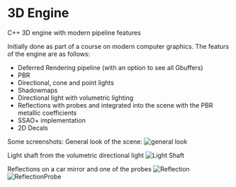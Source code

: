 # 3D Engine
 C++ 3D engine with modern pipeline features
 
 Initially done as part of a course on modern computer graphics.
 The featurs of the engine are as follows:
 
 - Deferred Rendering pipeline (with an option to see all Gbuffers)
 - PBR
 - Directional, cone and point lights
 - Shadowmaps
 - Directional light with volumetric lighting
 - Reflections with probes and integrated into the scene with the PBR metallic coefficients
 - SSAO+ implementation
 - 2D Decals

Some screenshots:
General look of the scene:
![general look](https://user-images.githubusercontent.com/12513993/177053606-dd3242be-38f3-49bb-8f19-eb916f808f32.PNG)

Light shaft from the volumetric directional light
![Light Shaft](https://user-images.githubusercontent.com/12513993/177052640-1f041150-b233-48fc-aab8-1ca6b34ee78e.PNG)

Reflections on a car mirror and one of the probes
![Reflection](https://user-images.githubusercontent.com/12513993/177052712-bf40cbf1-e9c1-4ba6-a532-466c989c1779.PNG)
![ReflectionProbe](https://user-images.githubusercontent.com/12513993/177052717-9d6148ce-d58f-400c-8784-829afce6b933.PNG)


